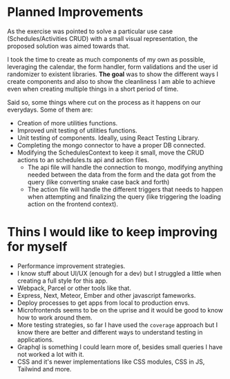 # Planned Improvements

As the exercise was pointed to solve a particular use case (Schedules/Activities CRUD) with a small visual representation, the proposed solution was aimed towards that.

I took the time to create as much components of my own as possible, leveraging the calendar, the form handler, form validations and the user id randomizer to existent libraries. **The goal** was to show the different ways I create components and also to show the cleanliness I am able to achieve even when creating multiple things in a short period of time.

Said so, some things where cut on the process as it happens on our everydays. Some of them are:

- Creation of more utilities functions.
- Improved unit testing of utilities functions.
- Unit testing of components. Ideally, using React Testing Library.
- Completing the mongo connector to have a proper DB connected.
- Modifying the SchedulesContext to keep it small, move the CRUD actions to an schedules.ts api and action files.
  - The api file will handle the connection to mongo, modifying anything needed between the data from the form and the data got from the query (like converting snake case back and forth)
  - The action file will handle the different triggers that needs to happen when attempting and finalizing the query (like triggering the loading action on the frontend context).

# Thins I would like to keep improving for myself

- Performance improvement strategies.
- I know stuff about UI/UX (enough for a dev) but I struggled a little when creating a full style for this app.
- Webpack, Parcel or other tools like that.
- Express, Next, Meteor, Ember and other javascript fameworks.
- Deploy processes to get apps from local to production envs.
- Microfrontends seems to be on the uprise and it would be good to know how to work around them.
- More testing strategies, so far I have used the `coverage` approach but I know there are better and different ways to understand testing in applications.
- Graphql is something I could learn more of, besides small queries I have not worked a lot with it.
- CSS and it's newer implementations like CSS modules, CSS in JS, Tailwind and more.
